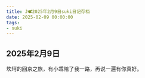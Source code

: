 ```yaml
---
title: J🕊️2025年2月9日suki日记存档
date: 2025-02-09 00:00:00
tags: 
- suki
---
```


## 2025年2月9日
坎坷的回京之旅，有小乖陪了我一路，再说一遍有你真好。